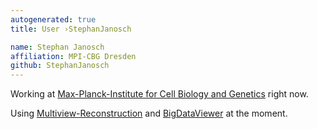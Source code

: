 ```yaml
---
autogenerated: true
title: User ›StephanJanosch

name: Stephan Janosch
affiliation: MPI-CBG Dresden
github: StephanJanosch
---
```


Working at [Max-Planck-Institute for Cell Biology and Genetics](http://www.mpi-cbg.de/facilities/profiles/transgeneomics.html) right now.

Using [Multiview-Reconstruction](/plugins/multiview-reconstruction) and [BigDataViewer](/plugins/bdv) at the moment.
